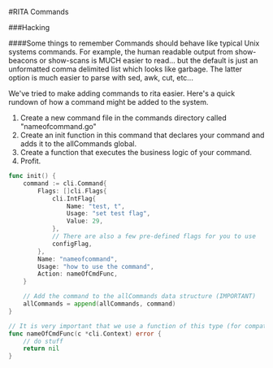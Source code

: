 #RITA Commands

###Hacking

####Some things to remember
Commands should behave like typical Unix systems commands. For example, the human readable output from
show-beacons or show-scans is MUCH easier to read... but the default is just an unformatted comma
delimited list which looks like garbage. The latter option is much easier to parse with sed, awk, cut, etc...

We've tried to make adding commands to rita easier. Here's a quick rundown of how a command might be added
to the system.

1. Create a new command file in the commands directory called "nameofcommand.go"
1. Create an init function in this command that declares your command and adds it to the allCommands global.
1. Create a function that executes the business logic of your command.
1. Profit.
```go
func init() {
	command := cli.Command{
		Flags: []cli.Flags{
			cli.IntFlag{
				Name: "test, t",
				Usage: "set test flag",
				Value: 29,
			},
			// There are also a few pre-defined flags for you to use
			configFlag,
		},
		Name: "nameofcommand",
		Usage: "how to use the command",
		Action: nameOfCmdFunc,
	}

	// Add the command to the allCommands data structure (IMPORTANT)
	allCommands = append(allCommands, command)
}

// It is very important that we use a function of this type (for compatibility with cli)
func nameOfCmdFunc(c *cli.Context) error {
	// do stuff
	return nil
}
```
